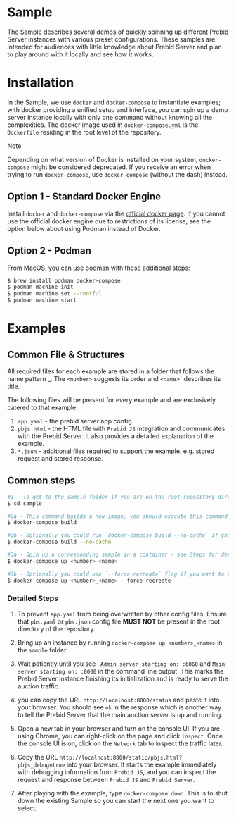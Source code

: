 # Sample

The Sample describes several demos of quickly spinning up different Prebid Server instances with various preset configurations. These samples are intended for audiences with little knowledge about Prebid Server and plan to play around with it locally and see how it works.

# Installation

In the Sample, we use `docker` and `docker-compose` to instantiate examples; with docker providing a unified setup and interface,  you can spin up a demo server instance locally with only one command without knowing all the complexities.
The docker image used in `docker-compose.yml` is the `Dockerfile` residing in the root level of the repository. 


> [!NOTE] 
> Depending on what version of Docker is installed on your system, `docker-compose` might be considered deprecated.  If you receive an error when trying to run `docker-compose`, use `docker compose` (without the dash) instead.


## Option 1 - Standard Docker Engine
Install `docker` and `docker-compose` via the [official docker page](https://docs.docker.com/compose/install/#scenario-one-install-docker-desktop). If you cannot use the official docker engine due to restrictions of its license, see the option below about using Podman instead of Docker. 

## Option 2 - Podman
From MacOS, you can use [podman](https://podman.io/) with these additional steps:

```sh
$ brew install podman docker-compose
$ podman machine init
$ podman machine set --rootful
$ podman machine start
```

# Examples

## Common File & Structures
All required files for each example are stored in a folder that follows the name pattern <number>_<name>. The `<number>` suggests its order and `<name`>` describes its title.

The following files will be present for every example and are exclusively catered to that example.
1. `app.yaml` - the prebid server app config.
2. `pbjs.html` - the HTML file with `Prebid JS` integration and communicates with the Prebid Server. It also provides a detailed explanation of the example.
3. `*.json` - additional files required to support the example. e.g. stored request and stored response.

## Common steps 

```sh
#1 - To get to the sample folder if you are on the root repository directory.
$ cd sample 

#2a - This command builds a new image, you should execute this command whenever the repository source code changes.
$ docker-compose build

#2b - Optionally you could run `docker-compose build --no-cache` if you want to build an completely new image without using cache but results in slower time to build it.
$ docker-compose build --no-cache

#3a - Spin up a corresponding sample in a container - see Steps for details 
$ docker-compose up <number>_<name>

#3b - Optionally you could use `--force-recreate` flag if you want to recreate the container every time you spin up the container.
$ docker-compose up <number>_<name> --force-recreate
```

### Detailed Steps
1. To prevent `app.yaml` from being overwritten by other config files. Ensure that `pbs.yaml` or `pbs.json` config file **MUST NOT** be present in the root directory of the repository.

2. Bring up an instance by running `docker-compose up <number>_<name>` in the `sample` folder.

3. Wait patiently until you see ` Admin server starting on: :6060` and `Main server starting on: :8000` in the command line output. This marks the Prebid Server instance finishing its initialization and is ready to serve the auction traffic.

4. you can copy the URL `http://localhost:8000/status` and paste it into your browser. You should see `ok` in the response which is another way to tell the Prebid Server that the main auction server is up and running.

5. Open a new tab in your browser and turn on the console UI. If you are using Chrome, you can right-click on the page and click `inspect`. Once the console UI is on, click on the `Network` tab to inspect the traffic later.

6. Copy the URL `http://localhost:8000/static/pbjs.html?pbjs_debug=true` into your browser. It starts the example immediately with debugging information from `Prebid JS`, and you can inspect the request and response between `Prebid JS` and `Prebid Server`.

7. After playing with the example, type `docker-compose down`. This is to shut down the existing Sample so you can start the next one you want to select.
